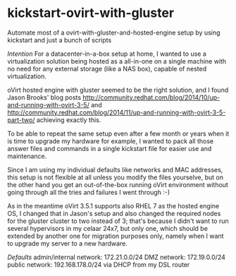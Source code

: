 # kickstart-ovirt-with-gluster
Automate most of a ovirt-with-gluster-and-hosted-engine setup by using kickstart and just a bunch of scripts

*Intention*
For a datacenter-in-a-box setup at home, I wanted to use a virtualization solution being hosted as a all-in-one on a single machine with no need for any external storage (like a NAS box), capable of nested virtualization.

oVirt hosted engine with gluster seemed to be the right solution, and I found Jason Brooks' blog posts http://community.redhat.com/blog/2014/10/up-and-running-with-ovirt-3-5/ and http://community.redhat.com/blog/2014/11/up-and-running-with-ovirt-3-5-part-two/ achieving exactly this.

To be able to repeat the same setup even after a few month or years when it is time to upgrade my hardware for example, I wanted to pack all those answer files and commands in a single kickstart file for easier use and maintenance.

Since I am using my individual defaults like networks and MAC addresses, this setup is not flexible at all unless you modify the files yourselve, but on the other hand you get an out-of-the-box running oVirt environment without going through all the tries and failures I went through :-)

As in the meantime oVirt 3.5.1 supports also RHEL 7 as the hosted engine OS, I changed that in Jason's setup and also changed the required nodes for the gluster cluster to two instead of 3; that's because I didn't want to run several hypervisors in my celaar 24x7, but only one, which should be extended by another one for migration purposes only, namely when I want to upgrade my server to a new hardware.


*Defaults*
admin/internal network: 172.21.0.0/24
DMZ network: 172.19.0.0/24
public network: 192.168.178.0/24 via DHCP from my DSL router
